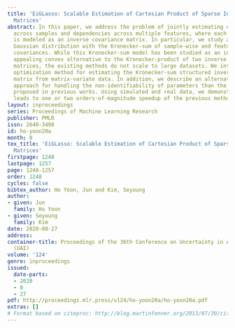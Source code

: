 ```yaml
---
title: 'EiGLasso: Scalable Estimation of Cartesian Product of Sparse Inverse Covariance
  Matrices'
abstract: In this paper, we address the problem of jointly estimating dependencies
  across samples and dependencies across multiple features, where each set of dependencies
  is modeled as an inverse covariance matrix. In particular, we study a matrix-variate
  Gaussian distribution with the Kronecker-sum of sample-wise and feature-wise inverse
  covariances. While this Kronecker-sum model has been studied as an intuitively more
  appealing convex alternative to the Kronecker-product of two inverse covariance
  matrices, the existing methods do not scale to large datasets. We introduce a highly-efficient
  optimization method for estimating the Kronecker-sum structured inverse covariance
  matrix from matrix-variate data. In addition, we describe an alternative simpler
  approach for handling the non-identifiability of parameters than the strategies
  proposed in previous works. Using simulated and real data, we demonstrate our approach
  leads to one or two orders-of-magnitude speedup of the previous methods.
layout: inproceedings
series: Proceedings of Machine Learning Research
publisher: PMLR
issn: 2640-3498
id: ho-yoon20a
month: 0
tex_title: 'EiGLasso: Scalable Estimation of Cartesian Product of Sparse Inverse Covariance
  Matrices'
firstpage: 1248
lastpage: 1257
page: 1248-1257
order: 1248
cycles: false
bibtex_author: Ho Yoon, Jun and Kim, Seyoung
author:
- given: Jun
  family: Ho Yoon
- given: Seyoung
  family: Kim
date: 2020-08-27
address: 
container-title: Proceedings of the 36th Conference on Uncertainty in Artificial Intelligence
  (UAI)
volume: '124'
genre: inproceedings
issued:
  date-parts:
  - 2020
  - 8
  - 27
pdf: http://proceedings.mlr.press/v124/ho-yoon20a/ho-yoon20a.pdf
extras: []
# Format based on citeproc: http://blog.martinfenner.org/2013/07/30/citeproc-yaml-for-bibliographies/
---
```

